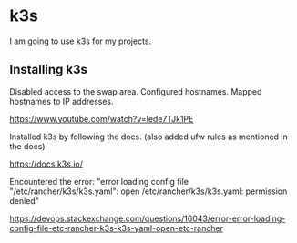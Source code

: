 # k3s

I am going to use k3s for my projects. 

## Installing k3s

Disabled access to the swap area.
Configured hostnames.
Mapped hostnames to IP addresses.

https://www.youtube.com/watch?v=lede7TJk1PE

Installed k3s by following the docs. (also added ufw rules as mentioned in the docs)

https://docs.k3s.io/

Encountered the error: "error loading config file "/etc/rancher/k3s/k3s.yaml": open /etc/rancher/k3s/k3s.yaml: permission denied"

https://devops.stackexchange.com/questions/16043/error-error-loading-config-file-etc-rancher-k3s-k3s-yaml-open-etc-rancher
